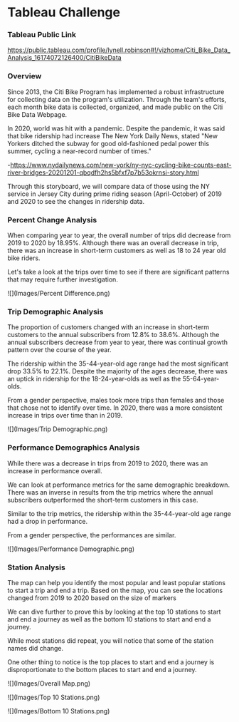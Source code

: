 # Tableau Challenge



### Tableau Public Link

https://public.tableau.com/profile/lynell.robinson#!/vizhome/Citi_Bike_Data_Analysis_16174072126400/CitiBikeData

### Overview

Since 2013, the Citi Bike Program has implemented a robust infrastructure for collecting data on the program's utilization. Through the team's efforts, each month bike data is collected, organized, and made public on the Citi Bike Data Webpage.

In 2020, world was hit with a pandemic. Despite the pandemic, it was said that bike ridership had increase The New York Daily News, stated "New Yorkers ditched the subway for good old-fashioned pedal power this summer, cycling a near-record number of times."

-https://www.nydailynews.com/new-york/ny-nyc-cycling-bike-counts-east-river-bridges-20201201-qbqdfh2hs5bfxf7p7b53okrnsi-story.html

Through this storyboard, we will compare data of those using the NY service in Jersey City during prime riding season (April-October) of 2019 and 2020 to see the changes in ridership data.  

 

### Percent Change Analysis

When comparing year to year, the overall number of trips did decrease from 2019 to 2020 by 18.95%. Although there was an overall decrease in trip, there was an increase in short-term customers as well as 18 to 24 year old bike riders. 

Let's take a look at the trips over time to see if there are significant patterns that may require further investigation. 



![](Images/Percent Difference.png)



### Trip Demographic Analysis

The proportion of customers changed with an increase in short-term customers to the annual subscribers from 12.8% to 38.6%.  Although the annual subscribers decrease from year to year, there was continual growth pattern over the course of the year.

 The ridership within the 35-44-year-old age range had the most significant drop 33.5% to 22.1%. Despite the majority of the ages decrease, there was an uptick in ridership for the 18-24-year-olds as well as the 55-64-year-olds. 

 From a gender perspective, males took more trips than females and those that chose not to identify over time. In 2020, there was a more consistent increase in trips over time than in 2019. 

![](Images/Trip Demographic.png)

### Performance Demographics Analysis

While there was a decrease in trips from 2019 to 2020, there was an increase in performance overall. 

We can look at performance metrics for the same demographic breakdown. There was an inverse in results from the trip metrics where the annual subscribers outperformed the short-term customers in this case. 

Similar to the trip metrics, the ridership within the 35-44-year-old age range had a drop in performance. 

From a gender perspective, the performances are similar. 

![](Images/Performance Demographic.png)

### Station Analysis

The map can help you identify the most popular and least popular stations to start a trip and end a trip. Based on the map, you can see the locations changed from 2019 to 2020 based on the size of markers 

We can dive further to prove this by looking at the top 10 stations to start and end a journey as well as the bottom 10 stations to start and end a journey. 

While most stations did repeat, you will notice that some of the station names did change. 

One other thing to notice is the top places to start and end a journey is disproportionate to the bottom places to start and end a journey. 

![](Images/Overall Map.png)

![](Images/Top 10 Stations.png)

![](Images/Bottom 10 Stations.png)